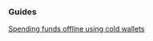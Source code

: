 ### Guides

[Spending funds offline using cold wallets](https://github.com/HcashOrg/hcwallet/tree/master/docs/offline_wallets.md)
